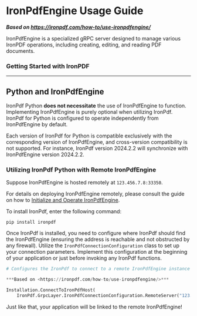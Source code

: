 # IronPdfEngine Usage Guide

***Based on <https://ironpdf.com/how-to/use-ironpdfengine/>***


IronPdfEngine is a specialized gRPC server designed to manage various IronPDF operations, including creating, editing, and reading PDF documents.

### Getting Started with IronPDF

---

## Python and IronPdfEngine

IronPdf Python **does not necessitate** the use of IronPdfEngine to function. Implementing IronPdfEngine is purely optional when utilizing IronPdf. IronPdf for Python is configured to operate independently from IronPdfEngine by default.

Each version of IronPdf for Python is compatible exclusively with the corresponding version of IronPdfEngine, and cross-version compatibility is not supported. For instance, IronPdf version 2024.2.2 will synchronize with IronPdfEngine version 2024.2.2.

### Utilizing IronPdf Python with Remote IronPdfEngine

Suppose IronPdfEngine is hosted remotely at `123.456.7.8:33350`.

For details on deploying IronPdfEngine remotely, please consult the guide on how to [Initialize and Operate IronPdfEngine](https://ironpdf.com/how-to/pull-run-ironpdfengine/).

To install IronPdf, enter the following command:
```shell
pip install ironpdf
```

Once IronPdf is installed, you need to configure where IronPdf should find the IronPdfEngine (ensuring the address is reachable and not obstructed by any firewall). Utilize the `IronPdfConnectionConfiguration` class to set up your connection parameters. Implement this configuration at the beginning of your application or just before invoking any IronPdf functions.

```py
# Configures the IronPdf to connect to a remote IronPdfEngine instance

***Based on <https://ironpdf.com/how-to/use-ironpdfengine/>***

Installation.ConnectToIronPdfHost(
    IronPdf.GrpcLayer.IronPdfConnectionConfiguration.RemoteServer("123.456.7.8:33350"));
```

Just like that, your application will be linked to the remote IronPdfEngine!